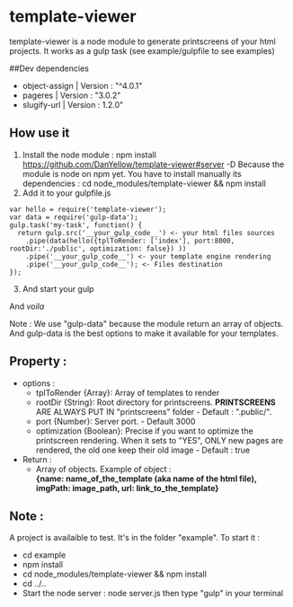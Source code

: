 # template-viewer
template-viewer is a node module to generate printscreens of your html projects. It works as a gulp task (see example/gulpfile to see examples)


##Dev dependencies
- object-assign | Version : "^4.0.1"
- pageres | Version : "3.0.2"
- slugify-url | Version : 1.2.0"

## How use it
1. Install the node module : 
npm install https://github.com/DanYellow/template-viewer#server -D
Because the module is node on npm yet. You have to install manually its dependencies :
cd node_modules/template-viewer && npm install
2. Add it to your gulpfile.js
```
var hello = require('template-viewer');
var data = require('gulp-data');
gulp.task('my-task', function() {
  return gulp.src('__your_gulp_code__') <- your html files sources
    .pipe(data(hello({tplToRender: ['index'], port:8000, rootDir:'./public', optimization: false}) ))
    .pipe('__your_gulp_code__') <- your template engine rendering
    .pipe('__your_gulp_code__'); <- Files destination 
});
```
3. And start your gulp

And _voila_

Note : We use "gulp-data" because the module return an array of objects. And gulp-data is the best options to make it available for your templates.

## Property :
- options :
	- tplToRender {Array}: Array of templates to render 
	- rootDir {String}: Root directory for printscreens. **PRINTSCREENS** ARE ALWAYS PUT IN "printscreens" folder - Default : ".public/".
	- port {Number}: Server port. - Default 3000
	- optimization {Boolean}: Precise if you want to optimize the printscreen rendering. When it sets to "YES", ONLY new pages are rendered, the old one keep their old image - Default : true
- Return :
	- Array of objects. Example of object : <br> 
**{name: __name_of_the_template__ (aka name of the html file), imgPath: __image_path__, url: __link_to_the_template__}**


## Note :
A project is availaible to test. It's in the folder "example".
To start it :
- cd example
- npm install 
- cd node_modules/template-viewer && npm install
- cd ../..
- Start the node server : node server.js then type "gulp" in your terminal
